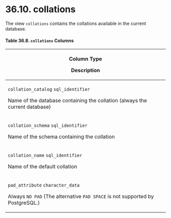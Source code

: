 # 36.10. collations

The view `collations` contains the collations available in the current database.

#### **Table 36.8. `collations` Columns**

| <p>Column Type</p><p>Description</p>                                                                                                                                    |
| ----------------------------------------------------------------------------------------------------------------------------------------------------------------------- |
| <p><code>collation_catalog</code> <code>sql_identifier</code></p><p>Name of the database containing the collation (always the current database)</p>                     |
| <p><code>collation_schema</code> <code>sql_identifier</code></p><p>Name of the schema containing the collation</p>                                                      |
| <p><code>collation_name</code> <code>sql_identifier</code></p><p>Name of the default collation</p>                                                                      |
| <p><code>pad_attribute</code> <code>character_data</code></p><p>Always <code>NO PAD</code> (The alternative <code>PAD SPACE</code> is not supported by PostgreSQL.)</p> |
